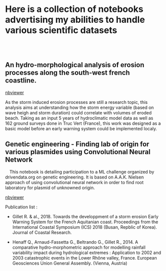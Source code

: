 # Here is a collection of notebooks advertising my abilities to handle various scientific datasets
<br>
<br>

## An hydro-morphological analysis of erosion processes along the south-west french coastline.

[nbviewer](https://nbviewer.jupyter.org/github/env-models/Beach_erosion/blob/master/Storm%20Impact%20Indicator_2.ipynb)

As the storm induced erosion processes are still a research topic, this analysis aims at understanding how the storm energy variable (based on wave heigh and storm duration) could correlate with volumes of eroded beach. Taking as an input 5 years of hydroclimatic model data as well as 162 ground surveys done in Truc Vert (France), this work was designed as a basic model before an early warning system could be implemented localy.


## Genetic engineering - Finding lab of origin for various plasmides using Convolutional Neural Network
 This notebook is detailing participation to a ML challenge organized by drivendata.org on genetic engineering. It is based on A.A.K. Nielsen approach of using convolutional neural network in order to find root laboratory for plasmid of unknowned origin.

[nbviewer](https://nbviewer.jupyter.org/github/env-models/Genetic_engineering/blob/main/gen_eng_final.ipynb)




Publication list :

- Gillet R. & al., 2018. Towards the developpment of a storm erosion Early Warning System for the French Aquitanian coast. Proceedings from the International Coastal Symposium (ICS) 2018 (Busan, Repblic of Korea). Journal of Coastal Research.

- Henaff Q., Arnaud-Fassetta G., Beltrando G., Gillet R., 2014. A comparative hydro-morphometric approach for modelling rainfall variability impact during hydrological extremes : Application to 2002 and 2003 catastrophic events in the Lower Rhône valley, France. European Geosciences Union General Assembly. (Vienna, Austria)
